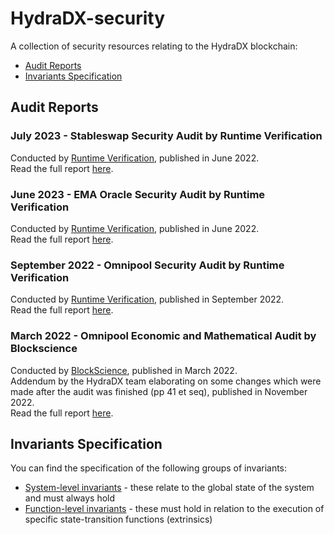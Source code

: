 # HydraDX-security
A collection of security resources relating to the HydraDX blockchain:

* [Audit Reports](https://github.com/galacticcouncil/HydraDX-security/audit-reports)
* [Invariants Specification](https://github.com/galacticcouncil/HydraDX-security/invariants)

## Audit Reports
### July 2023 - Stableswap Security Audit by Runtime Verification
Conducted by [Runtime Verification](https://runtimeverification.com/), published in June 2022.  
Read the full report [here](https://github.com/galacticcouncil/HydraDX-security/audit-reports/230724-Runtime-Verification-Stableswap-Security-Audit.pdf).

### June 2023 - EMA Oracle Security Audit by Runtime Verification
Conducted by [Runtime Verification](https://runtimeverification.com/), published in June 2022.  
Read the full report [here](https://github.com/galacticcouncil/HydraDX-security/audit-reports/230619-Runtime-Verification-EMA-Oracle-Security-Audit.pdf).

### September 2022 - Omnipool Security Audit by Runtime Verification
Conducted by [Runtime Verification](https://runtimeverification.com/), published in September 2022.  
Read the full report [here](https://github.com/galacticcouncil/HydraDX-security/audit-reports/220907-Runtime-Verification-Omnipool-Security-Audit.pdf).

### March 2022 - Omnipool Economic and Mathematical Audit by Blockscience
Conducted by [BlockScience](https://block.science/), published in March 2022.  
Addendum by the HydraDX team elaborating on some changes which were made after the audit was finished (pp 41 et seq), published in November 2022.  
Read the full report [here](https://github.com/galacticcouncil/HydraDX-security/audit-reports/220322-BlockScience-Omnipool-Report+addendum-by-HydraDX.pdf).

## Invariants Specification
You can find the specification of the following groups of invariants:
* [System-level invariants](https://github.com/galacticcouncil/HydraDX-security/invariants/system-level) - these relate to the global state of the system and must always hold
* [Function-level invariants](https://github.com/galacticcouncil/HydraDX-security/invariants/function-level) - these must hold in relation to the execution of specific state-transition functions (extrinsics)
